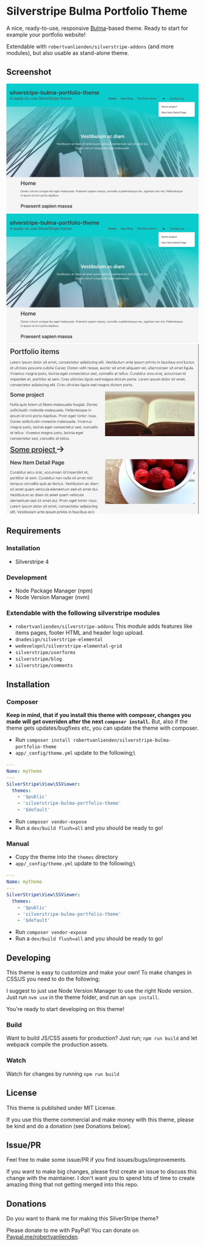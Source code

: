 # Silverstripe Bulma Portfolio Theme
A nice, ready-to-use, responsive [Bulma](https://bulma.io/)-based theme. Ready to start for example your portfolio website!

Extendable with `robertvanlienden/silverstripe-addons` (and more modules), but also usable as stand-alone theme.

## Screenshot
![](screenshots/screenshot_001.png)
![](screenshots/screenshot_002.png)
![](screenshots/screenshot_003.png)

## Requirements
### Installation
- Silverstripe 4

### Development
- Node Package Manager (npm)
- Node Version Manager (nvm)

### Extendable with the following silverstripe modules
* `robertvanlienden/silverstripe-addons`
This module adds features like items pages, footer HTML and header logo upload.
* `dnadesign/silverstripe-elemental`
* `wedevelopnl/silverstripe-elemental-grid`
* `silverstripe/userforms`
* `silverstripe/blog`
* `silverstripe/comments`

## Installation
### Composer
**Keep in mind, that if you install this theme with composer, changes you made will get overriden after the next `composer install`.**
But, also if the theme gets updates/bugfixes etc, you can update the theme with composer.

* Run `composer install robertvanlienden/silverstripe-bulma-portfolio-theme`
* `app/_config/theme.yml` update to the following;\
```yaml
---
Name: mytheme
---
SilverStripe\View\SSViewer:
  themes:
    - '$public'
    - 'silverstripe-bulma-portfolio-theme'
    - '$default'
```
* Run `composer vendor-expose`
* Run a `dev/build flush=all` and you should be ready to go!

### Manual
* Copy the theme into the `themes` directory
* `app/_config/theme.yml` update to the following;\
```yaml
---
Name: mytheme
---
SilverStripe\View\SSViewer:
  themes:
    - '$public'
    - 'silverstripe-bulma-portfolio-theme'
    - '$default'
```
* Run `composer vendor-expose`
* Run a `dev/build flush=all` and you should be ready to go!

## Developing
This theme is easy to customize and make your own! To make changes in CSS/JS you need to do the following;

I suggest to just use Node Version Manager to use the right Node version.
Just run `nvm use` in the theme folder, and run an `npm install`.

You're ready to start developing on this theme!

### Build
Want to build JS/CSS assets for production? Just run;
`npm run build` and let webpack compile the production assets.

### Watch
Watch for changes by running `npm run build`

## License
This theme is published under MIT License.

If you use this theme commercial and make money with this theme, please be kind and do a donation (see Donations below).

## Issue/PR
Feel free to make some issue/PR if you find issues/bugs/improvements.

If you want to make big changes, please first create an issue to discuss this change with the maintainer.
I don't want you to spend lots of time to create amazing thing that not getting merged into this repo.

## Donations
Do you want to thank me for making this SilverStripe theme?

Please donate to me with PayPal! You can donate on [Paypal.me/robertvanlienden](http://paypal.me/robertvanlienden).
